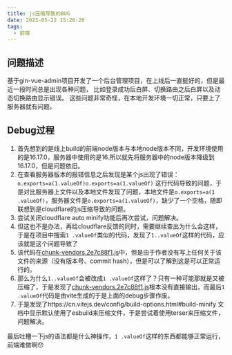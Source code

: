 ```yaml
---
title: js压缩导致的BUG
date: 2023-05-22 15:26:26
tags:
  - 前端
---
```

## 问题描述

基于gin-vue-admin项目开发了一个后台管理项目，在上线后一直挺好的，但是最近一段时间总是出现各种问题， 比如登录成功后白屏、切换路由之后白屏以及动态切换路由显示错误。
这些问题非常奇怪，在本地开发环境一切正常，只要上了服务器就有问题。

## Debug过程

1. 首先想到的是线上build的前端node版本与本地node版本不同，开发环境使用的是16.17.0，服务器中使用的是16.所以就先将服务器中的node版本降级到16.17.0，但是问题依旧。
2. 在查看服务器版本的报错信息之后发现是某个js出现了错误：`o.exports=a(1.valueOf)o.exports=a(1.valueOf)` 这行代码导致的问题，于是对比服务器上文件以及本地文件发现了问题，本地文件是`o.exports=a(1 .valueOf)`，服务器文件是`o.exports=a(1.valueOf)`，缺少了一个空格，随即联想到是cloudflare的js压缩导致的问题。
3. 尝试关闭cloudflare auto minify功能后再次尝试，问题解决。
4. 但这也不是办法，再给cloudflare反馈的同时，需要继续查出为什么会这样， 于是在项目中搜索`1 .valueOf`类似的代码，发现了`1..valueOf`这样的代码，应该就是这个问题导致了
5. 该代码在[chunk-vendors.2e7c88f1.js](https://github.com/flipped-aurora/gin-vue-admin/blob/main/server/resource/page/js/chunk-vendors.2e7c88f1.js)中，但是由于作者没有写上任何关于该文件的来源（没有版本号、commit hash），但是可以了解到这是可以正常运行的。
6. 那么为什么`1..valueOf`会被改成`1 .valueOf`这样了？只有一种可能那就是又被压缩了，于是发现了[chunk-vendors.2e7c88f1.js](https://github.com/flipped-aurora/gin-vue-admin/blob/main/server/resource/page/js/chunk-vendors.2e7c88f1.js)根本没有直接输出，而最后`1 .valueOf`代码是由vite生成的于是上面的debug步骤作废。
7. 于是发现了https://cn.vitejs.dev/config/build-options.html#build-minify 文档中显示默认使用了esbuild来压缩文件，于是尝试着使用terser来压缩文件，问题解决。

最后吐槽一下js的语法都是什么神操作，`1 .valueOf`这样的东西都能够正常运行，前端难做啊😯